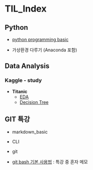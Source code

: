 # TIL_Index

>  

## Python

* [python programming basic](https://github.com/lsGee/TIL/blob/master/01.Python%20basic/python_basic.ipynb)

* 가상환경 다루기 (Anaconda 포함)

## Data Analysis
### Kaggle - study
* **Titanic**
  * [EDA](https://github.com/lsGee/TIL/blob/master/02.kaggle/Titanic_1_EDA.ipynb)
  * [Decision Tree](https://github.com/lsGee/TIL/blob/master/02.kaggle/Titanic_2_DecisionTree.ipynb)



## GIT 특강

* markdown_basic

* CLI

* git

* [git bash 기본 사용법](https://github.com/lsGee/TIL/blob/master/99.%ED%8A%B9%EA%B0%95(git%26markdown)/03_git%20bash%20%EA%B8%B0%EB%B3%B8%EC%82%AC%EC%9A%A9%EB%B2%95.md) : 특강 중 혼자 메모
